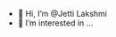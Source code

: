 - 👋 Hi, I’m @Jetti Lakshmi
- 👀 I’m interested in ...
<!---
BeldariNagarjun/BeldariNagarjun is a ✨ special ✨ repository because its `README.md` (this file) appears on your GitHub profile.
You can click the Preview link to take a look at your changes.
--->
